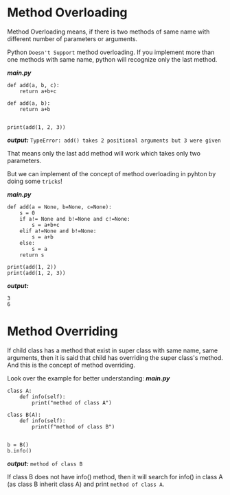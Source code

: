 # Method Overloading

Method Overloading means, if there is two methods of same name with different number of parameters or arguments.

Python `Doesn't Support` method overloading. If you implement more than one methods with same name, python will recognize only the last method.

***main.py***
```
def add(a, b, c):
	return a+b+c

def add(a, b):
	return a+b


print(add(1, 2, 3))
```
***output:***
`TypeError: add() takes 2 positional arguments but 3 were given`


That means only the last add method will work which takes only two parameters.


But we can implement of the concept of method overloading in pyhton by doing some `tricks`!

***main.py***
```
def add(a = None, b=None, c=None):
	s = 0
	if a!= None and b!=None and c!=None:
		s = a+b+c
	elif a!=None and b!=None:
		s = a+b
	else:
		s = a
	return s

print(add(1, 2))
print(add(1, 2, 3))
```
***output:***
```
3
6
```




# Method Overriding

If child class has a method that exist in super class with same name, same arguments, then it is said that child has overriding the super class's method. And this is the concept of method overriding.

Look over the example for better understanding:
***main.py***
```
class A:
	def info(self):
		print("method of class A")

class B(A):
	def info(self):
		print(f"method of class B")


b = B()
b.info()
```
***output:***
`method of class B`


If class B does not have info() method, then it will search for info() in class A (as class B inherit class A) and print `method of class A`.

